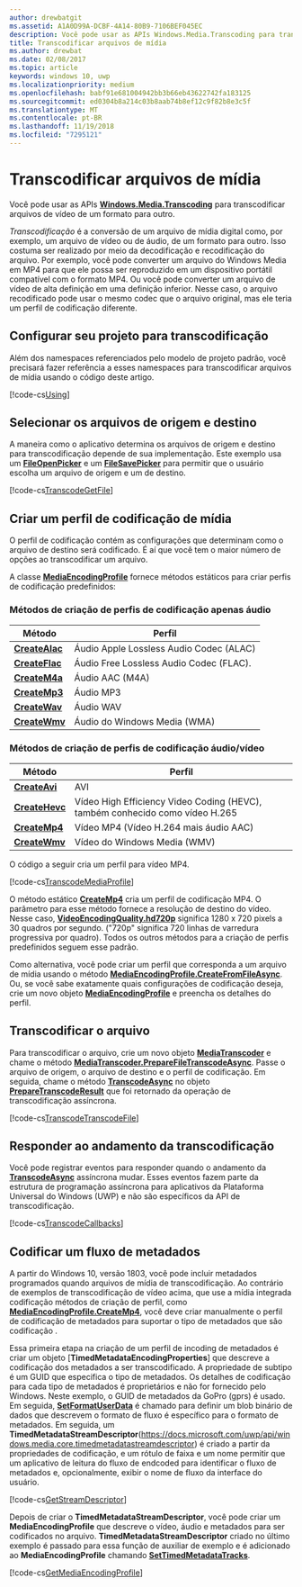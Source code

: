 ```yaml
---
author: drewbatgit
ms.assetid: A1A0D99A-DCBF-4A14-80B9-7106BEF045EC
description: Você pode usar as APIs Windows.Media.Transcoding para transcodificar arquivos de vídeo de um formato para outro.
title: Transcodificar arquivos de mídia
ms.author: drewbat
ms.date: 02/08/2017
ms.topic: article
keywords: windows 10, uwp
ms.localizationpriority: medium
ms.openlocfilehash: babf91e681004942bb3b66eb43622742fa183125
ms.sourcegitcommit: ed0304b8a214c03b8aab74b8ef12c9f82b8e3c5f
ms.translationtype: MT
ms.contentlocale: pt-BR
ms.lasthandoff: 11/19/2018
ms.locfileid: "7295121"
---
```

# <a name="transcode-media-files"></a>Transcodificar arquivos de mídia



Você pode usar as APIs [**Windows.Media.Transcoding**](https://msdn.microsoft.com/library/windows/apps/br207105) para transcodificar arquivos de vídeo de um formato para outro.

*Transcodificação* é a conversão de um arquivo de mídia digital como, por exemplo, um arquivo de vídeo ou de áudio, de um formato para outro. Isso costuma ser realizado por meio da decodificação e recodificação do arquivo. Por exemplo, você pode converter um arquivo do Windows Media em MP4 para que ele possa ser reproduzido em um dispositivo portátil compatível com o formato MP4. Ou você pode converter um arquivo de vídeo de alta definição em uma definição inferior. Nesse caso, o arquivo recodificado pode usar o mesmo codec que o arquivo original, mas ele teria um perfil de codificação diferente.

## <a name="set-up-your-project-for-transcoding"></a>Configurar seu projeto para transcodificação

Além dos namespaces referenciados pelo modelo de projeto padrão, você precisará fazer referência a esses namespaces para transcodificar arquivos de mídia usando o código deste artigo.

[!code-cs[Using](./code/TranscodeWin10/cs/MainPage.xaml.cs#SnippetUsing)]

## <a name="select-source-and-destination-files"></a>Selecionar os arquivos de origem e destino

A maneira como o aplicativo determina os arquivos de origem e destino para transcodificação depende de sua implementação. Este exemplo usa um [**FileOpenPicker**](https://msdn.microsoft.com/library/windows/apps/br207847) e um [**FileSavePicker**](https://msdn.microsoft.com/library/windows/apps/br207871) para permitir que o usuário escolha um arquivo de origem e um de destino.

[!code-cs[TranscodeGetFile](./code/TranscodeWin10/cs/MainPage.xaml.cs#SnippetTranscodeGetFile)]

## <a name="create-a-media-encoding-profile"></a>Criar um perfil de codificação de mídia

O perfil de codificação contém as configurações que determinam como o arquivo de destino será codificado. É aí que você tem o maior número de opções ao transcodificar um arquivo.

A classe [**MediaEncodingProfile**](https://msdn.microsoft.com/library/windows/apps/hh701026) fornece métodos estáticos para criar perfis de codificação predefinidos:

### <a name="methods-for-creating-audio-only-encoding-profiles"></a>Métodos de criação de perfis de codificação apenas áudio

Método  |Perfil  |
---------|---------|
[**CreateAlac**](https://docs.microsoft.com/uwp/api/windows.media.mediaproperties.mediaencodingprofile.createalac)     |Áudio Apple Lossless Audio Codec (ALAC)         |
[**CreateFlac**](https://docs.microsoft.com/uwp/api/windows.media.mediaproperties.mediaencodingprofile.createflac)     |Áudio Free Lossless Audio Codec (FLAC).         |
[**CreateM4a**](https://docs.microsoft.com/uwp/api/windows.media.mediaproperties.mediaencodingprofile.createm4a)     |Áudio AAC (M4A)         |
[**CreateMp3**](https://docs.microsoft.com/uwp/api/windows.media.mediaproperties.mediaencodingprofile.createmp3)     |Áudio MP3         |
[**CreateWav**](https://docs.microsoft.com/uwp/api/windows.media.mediaproperties.mediaencodingprofile.createwav)     |Áudio WAV         |
[**CreateWmv**](https://docs.microsoft.com/uwp/api/windows.media.mediaproperties.mediaencodingprofile.createwmv)     |Áudio do Windows Media (WMA)         |

### <a name="methods-for-creating-audio--video-encoding-profiles"></a>Métodos de criação de perfis de codificação áudio/vídeo

Método  |Perfil  |
---------|---------|
[**CreateAvi**](https://docs.microsoft.com/uwp/api/windows.media.mediaproperties.mediaencodingprofile.createavi) |AVI |
[**CreateHevc**](https://docs.microsoft.com/uwp/api/windows.media.mediaproperties.mediaencodingprofile.createhevc) |Vídeo High Efficiency Video Coding (HEVC), também conhecido como vídeo H.265 |
[**CreateMp4**](https://docs.microsoft.com/uwp/api/windows.media.mediaproperties.mediaencodingprofile.createmp4) |Vídeo MP4 (Vídeo H.264 mais áudio AAC) |
[**CreateWmv**](https://docs.microsoft.com/uwp/api/windows.media.mediaproperties.mediaencodingprofile.createwmv) |Vídeo do Windows Media (WMV) |


O código a seguir cria um perfil para vídeo MP4.

[!code-cs[TranscodeMediaProfile](./code/TranscodeWin10/cs/MainPage.xaml.cs#SnippetTranscodeMediaProfile)]

O método estático [**CreateMp4**](https://docs.microsoft.com/uwp/api/windows.media.mediaproperties.mediaencodingprofile.createmp4) cria um perfil de codificação MP4. O parâmetro para esse método fornece a resolução de destino do vídeo. Nesse caso, [**VideoEncodingQuality.hd720p**](https://msdn.microsoft.com/library/windows/apps/hh701290) significa 1280 x 720 pixels a 30 quadros por segundo. ("720p" significa 720 linhas de varredura progressiva por quadro). Todos os outros métodos para a criação de perfis predefinidos seguem esse padrão.

Como alternativa, você pode criar um perfil que corresponda a um arquivo de mídia usando o método [**MediaEncodingProfile.CreateFromFileAsync**](https://msdn.microsoft.com/library/windows/apps/hh701047). Ou, se você sabe exatamente quais configurações de codificação deseja, crie um novo objeto [**MediaEncodingProfile**](https://msdn.microsoft.com/library/windows/apps/hh701026) e preencha os detalhes do perfil.

## <a name="transcode-the-file"></a>Transcodificar o arquivo

Para transcodificar o arquivo, crie um novo objeto [**MediaTranscoder**](https://msdn.microsoft.com/library/windows/apps/br207080) e chame o método [**MediaTranscoder.PrepareFileTranscodeAsync**](https://msdn.microsoft.com/library/windows/apps/hh700936). Passe o arquivo de origem, o arquivo de destino e o perfil de codificação. Em seguida, chame o método [**TranscodeAsync**](https://msdn.microsoft.com/library/windows/apps/hh700946) no objeto [**PrepareTranscodeResult**](https://msdn.microsoft.com/library/windows/apps/hh700941) que foi retornado da operação de transcodificação assíncrona.

[!code-cs[TranscodeTranscodeFile](./code/TranscodeWin10/cs/MainPage.xaml.cs#SnippetTranscodeTranscodeFile)]

## <a name="respond-to-transcoding-progress"></a>Responder ao andamento da transcodificação

Você pode registrar eventos para responder quando o andamento da [**TranscodeAsync**](https://msdn.microsoft.com/library/windows/apps/hh700946) assíncrona mudar. Esses eventos fazem parte da estrutura de programação assíncrona para aplicativos da Plataforma Universal do Windows (UWP) e não são específicos da API de transcodificação.

[!code-cs[TranscodeCallbacks](./code/TranscodeWin10/cs/MainPage.xaml.cs#SnippetTranscodeCallbacks)]


## <a name="encode-a-metadata-stream"></a>Codificar um fluxo de metadados
A partir do Windows 10, versão 1803, você pode incluir metadados programados quando arquivos de mídia de transcodificação. Ao contrário de exemplos de transcodificação de vídeo acima, que use a mídia integrada codificação métodos de criação de perfil, como [**MediaEncodingProfile.CreateMp4**](https://docs.microsoft.com/uwp/api/windows.media.mediaproperties.mediaencodingprofile.createmp4), você deve criar manualmente o perfil de codificação de metadados para suportar o tipo de metadados que são codificação .

Essa primeira etapa na criação de um perfil de incoding de metadados é criar um objeto [**TimedMetadataEncodingProperties**] que descreve a codificação dos metadados a ser transcodificado. A propriedade de subtipo é um GUID que especifica o tipo de metadados. Os detalhes de codificação para cada tipo de metadados é proprietários e não for fornecido pelo Windows. Neste exemplo, o GUID de metadados da GoPro (gprs) é usado. Em seguida, [**SetFormatUserData**](https://docs.microsoft.com/uwp/api/windows.media.mediaproperties.timedmetadataencodingproperties.setformatuserdata) é chamado para definir um blob binário de dados que descrevem o formato de fluxo é específico para o formato de metadados. Em seguida, um **TimedMetadataStreamDescriptor**(https://docs.microsoft.com/uwp/api/windows.media.core.timedmetadatastreamdescriptor) é criado a partir da propriedades de codificação, e um rótulo de faixa e um nome permitir que um aplicativo de leitura do fluxo de endcoded para identificar o fluxo de metadados e, opcionalmente, exibir o nome de fluxo da interface do usuário. 
 
[!code-cs[GetStreamDescriptor](./code/TranscodeWin10/cs/MainPage.xaml.cs#SnippetGetStreamDescriptor)]

Depois de criar o **TimedMetadataStreamDescriptor**, você pode criar um **MediaEncodingProfile** que descreve o vídeo, áudio e metadados para ser codificados no arquivo. **TimedMetadataStreamDescriptor** criado no último exemplo é passado para essa função de auxiliar de exemplo e é adicionado ao **MediaEncodingProfile** chamando [**SetTimedMetadataTracks**](https://docs.microsoft.com/en-us/uwp/api/windows.media.mediaproperties.mediaencodingprofile.settimedmetadatatracks).

[!code-cs[GetMediaEncodingProfile](./code/TranscodeWin10/cs/MainPage.xaml.cs#SnippetGetMediaEncodingProfile)]
 

 




